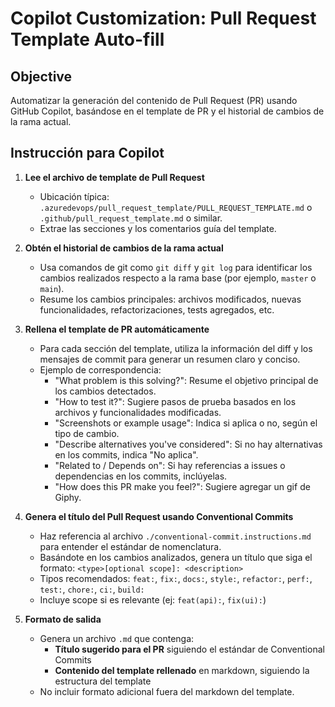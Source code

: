 # Copilot Customization: Pull Request Template Auto-fill

## Objective
Automatizar la generación del contenido de Pull Request (PR) usando GitHub Copilot, basándose en el template de PR y el historial de cambios de la rama actual.

## Instrucción para Copilot

1. **Lee el archivo de template de Pull Request**
   - Ubicación típica: `.azuredevops/pull_request_template/PULL_REQUEST_TEMPLATE.md` o `.github/pull_request_template.md` o similar.
   - Extrae las secciones y los comentarios guía del template.

2. **Obtén el historial de cambios de la rama actual**
   - Usa comandos de git como `git diff` y `git log` para identificar los cambios realizados respecto a la rama base (por ejemplo, `master` o `main`).
   - Resume los cambios principales: archivos modificados, nuevas funcionalidades, refactorizaciones, tests agregados, etc.

3. **Rellena el template de PR automáticamente**
   - Para cada sección del template, utiliza la información del diff y los mensajes de commit para generar un resumen claro y conciso.
   - Ejemplo de correspondencia:
     - "What problem is this solving?": Resume el objetivo principal de los cambios detectados.
     - "How to test it?": Sugiere pasos de prueba basados en los archivos y funcionalidades modificadas.
     - "Screenshots or example usage": Indica si aplica o no, según el tipo de cambio.
     - "Describe alternatives you've considered": Si no hay alternativas en los commits, indica "No aplica".
     - "Related to / Depends on": Si hay referencias a issues o dependencias en los commits, inclúyelas.
     - "How does this PR make you feel?": Sugiere agregar un gif de Giphy.

4. **Genera el título del Pull Request usando Conventional Commits**
   - Haz referencia al archivo `./conventional-commit.instructions.md` para entender el estándar de nomenclatura.
   - Basándote en los cambios analizados, genera un título que siga el formato: `<type>[optional scope]: <description>`
   - Tipos recomendados: `feat:`, `fix:`, `docs:`, `style:`, `refactor:`, `perf:`, `test:`, `chore:`, `ci:`, `build:`
   - Incluye scope si es relevante (ej: `feat(api):`, `fix(ui):`)

5. **Formato de salida**
   - Genera un archivo `.md` que contenga:
     - **Título sugerido para el PR** siguiendo el estándar de Conventional Commits
     - **Contenido del template rellenado** en markdown, siguiendo la estructura del template
   - No incluir formato adicional fuera del markdown del template.
